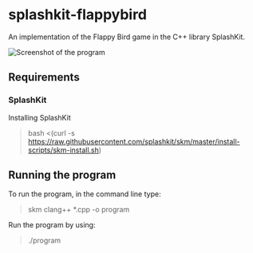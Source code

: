 
# splashkit-flappybird
An implementation of the Flappy Bird game in the C++ library SplashKit.

![Screenshot of the program](https://i.ibb.co/MGhsg4v/Screen-Shot-FB.jpg)

## Requirements
### SplashKit
Installing SplashKit
> bash <(curl -s https://raw.githubusercontent.com/splashkit/skm/master/install-scripts/skm-install.sh)

## Running the program
To run the program, in the command line type:
> skm clang++ *.cpp -o program

Run the program by using:
> ./program
